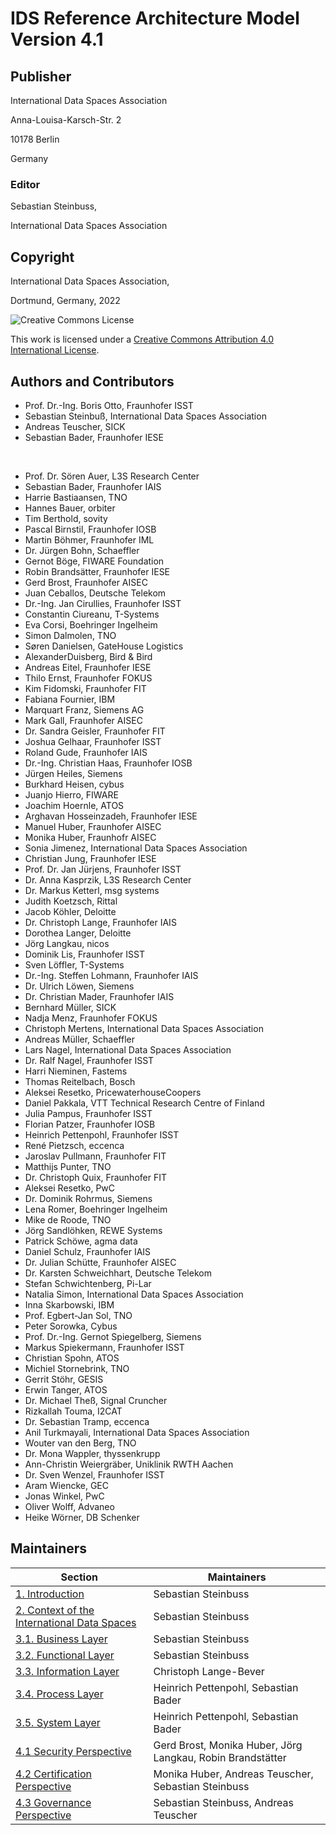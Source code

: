 # IDS Reference Architecture Model Version 4.1 #


## Publisher ##

International Data Spaces Association

Anna-Louisa-Karsch-Str. 2

10178 Berlin

Germany

### Editor ###

Sebastian Steinbuss,

International Data Spaces Association

## Copyright ##

International Data Spaces Association,

Dortmund, Germany, 2022

![Creative Commons License](https://i.creativecommons.org/l/by/4.0/88x31.png)

This work is licensed under a [Creative Commons Attribution 4.0 International License](http://creativecommons.org/licenses/by/4.0/).

## Authors and Contributors ##

* Prof. Dr.-Ing. Boris Otto, Fraunhofer ISST
* Sebastian Steinbuß, International Data Spaces Association
* Andreas Teuscher, SICK
* Sebastian Bader, Fraunhofer IESE

<br/>

* Prof. Dr. Sören Auer, L3S Research Center
* Sebastian Bader, Fraunhofer IAIS
* Harrie Bastiaansen, TNO
* Hannes Bauer, orbiter
* Tim Berthold, sovity
* Pascal Birnstil, Fraunhofer IOSB
* Martin Böhmer, Fraunhofer IML
* Dr. Jürgen Bohn, Schaeffler
* Gernot Böge, FIWARE Foundation
* Robin Brandsätter, Fraunhofer IESE
* Gerd Brost, Fraunhofer AISEC
* Juan Ceballos, Deutsche Telekom
* Dr.-Ing. Jan Cirullies, Fraunhofer ISST
* Constantin Ciureanu, T-Systems
* Eva Corsi, Boehringer Ingelheim
* Simon Dalmolen, TNO
* Søren Danielsen, GateHouse Logistics
* AlexanderDuisberg, Bird \& Bird
* Andreas Eitel, Fraunhofer IESE
* Thilo Ernst, Fraunhofer FOKUS
* Kim Fidomski, Fraunhofer FIT
* Fabiana Fournier, IBM
* Marquart Franz, Siemens AG
* Mark Gall, Fraunhofer AISEC
* Dr. Sandra Geisler, Fraunhofer FIT
* Joshua Gelhaar, Fraunhofer ISST
* Roland Gude, Fraunhofer IAIS
* Dr.-Ing. Christian Haas, Fraunhofer IOSB
* Jürgen Heiles, Siemens
* Burkhard Heisen, cybus
* Juanjo Hierro, FIWARE
* Joachim Hoernle, ATOS
* Arghavan Hosseinzadeh, Fraunhofer IESE
* Manuel Huber, Fraunhofer AISEC
* Monika Huber, Fraunhofr AISEC
* Sonia Jimenez, International Data Spaces Association
* Christian Jung, Fraunhofer IESE
* Prof. Dr. Jan Jürjens, Fraunhofer ISST
* Dr. Anna Kasprzik, L3S Research Center
* Dr. Markus Ketterl, msg systems
* Judith Koetzsch, Rittal
* Jacob Köhler, Deloitte
* Dr. Christoph Lange, Fraunhofer IAIS
* Dorothea Langer, Deloitte
* Jörg Langkau, nicos
* Dominik Lis, Fraunhofer ISST
* Sven Löffler, T-Systems
* Dr.-Ing. Steffen Lohmann, Fraunhofer IAIS
* Dr. Ulrich Löwen, Siemens
* Dr. Christian Mader, Fraunhofer IAIS
* Bernhard Müller, SICK
* Nadja Menz, Fraunhofer FOKUS
* Christoph Mertens, International Data Spaces Association
* Andreas Müller, Schaeffler
* Lars Nagel, International Data Spaces Association
* Dr. Ralf Nagel, Fraunhofer ISST
* Harri Nieminen, Fastems
* Thomas Reitelbach, Bosch
* Aleksei Resetko, PricewaterhouseCoopers
* Daniel Pakkala, VTT Technical Research Centre of Finland
* Julia Pampus, Fraunhofer ISST
* Florian Patzer, Fraunhofer IOSB
* Heinrich Pettenpohl, Fraunhofer ISST
* René Pietzsch, eccenca
* Jaroslav Pullmann, Fraunhofer FIT
* Matthijs Punter, TNO
* Dr. Christoph Quix, Fraunhofer FIT
* Aleksei Resetko, PwC
* Dr. Dominik Rohrmus, Siemens
* Lena Romer, Boehringer Ingelheim
* Mike de Roode, TNO
* Jörg Sandlöhken, REWE Systems
* Patrick Schöwe, agma data
* Daniel Schulz, Fraunhofer IAIS
* Dr. Julian Schütte, Fraunhofer AISEC
* Dr. Karsten Schweichhart, Deutsche Telekom
* Stefan Schwichtenberg, Pi-Lar
* Natalia Simon, International Data Spaces Association
* Inna Skarbowski, IBM
* Prof. Egbert-Jan Sol, TNO
* Peter Sorowka, Cybus
* Prof. Dr.-Ing. Gernot Spiegelberg, Siemens
* Markus Spiekermann, Fraunhofer ISST
* Christian Spohn, ATOS
* Michiel Stornebrink, TNO
* Gerrit Stöhr, GESIS
* Erwin Tanger, ATOS
* Dr. Michael Theß, Signal Cruncher
* Rizkallah Touma, I2CAT
* Dr. Sebastian Tramp, eccenca
* Anil Turkmayali, International Data Spaces Association
* Wouter van den Berg, TNO
* Dr. Mona Wappler, thyssenkrupp
* Ann-Christin Weiergräber, Uniklinik RWTH Aachen
* Dr. Sven Wenzel, Fraunhofer ISST
* Aram Wiencke, GEC
* Jonas Winkel, PwC
* Oliver Wolff, Advaneo
* Heike Wörner, DB Schenker

## Maintainers ##

| Section | Maintainers|
| --- | --- |
| [1. Introduction](./1_Introduction/README.md) | Sebastian Steinbuss |
| [2. Context of the International Data Spaces](./2_Context_of_the_International_Data_Spaces/README.md) | Sebastian Steinbuss |
| [3.1. Business Layer](./3_Layers_of_the_Reference_Architecture_Model/3_1_Business_Layer/README.md) | Sebastian Steinbuss |
| [3.2. Functional Layer](./3_Layers_of_the_Reference_Architecture_Model/3_2_Functional_Layer/README.md) | Sebastian Steinbuss |
| [3.3. Information Layer](./3_Layers_of_the_Reference_Architecture_Model/3_3_Information_Layer/README.md) | Christoph Lange-Bever |
| [3.4. Process Layer](./3_Layers_of_the_Reference_Architecture_Model/3_4_Process_Layer/README.md) | Heinrich Pettenpohl, Sebastian Bader |
| [3.5. System Layer](./3_Layers_of_the_Reference_Architecture_Model/3_5_System_Layer/README.md) | Heinrich Pettenpohl, Sebastian Bader |
| [4.1 Security Perspective](./4_Perspectives_of_the_Reference_Architecture_Model/4_1_Security_Perspective/README.md) | Gerd Brost, Monika Huber, Jörg Langkau, Robin Brandstätter
| [4.2 Certification Perspective](./4_Perspectives_of_the_Reference_Architecture_Model/4_2_Certification_Perspective/README.md) | Monika Huber, Andreas Teuscher, Sebastian Steinbuss|
| [4.3 Governance Perspective](./4_Perspectives_of_the_Reference_Architecture_Model/4_3_Governance_Perspective/README.md)| Sebastian Steinbuss, Andreas Teuscher |
